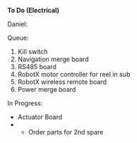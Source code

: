 **To Do (Electrical)**

Daniel:

Queue:

1. Kill switch
2. Navigation merge board
3. RS485 board
4. RobotX motor controller for reel in sub
5. RobotX wireless remote board
6. Power merge board

In Progress:

* Actuator Board
* * Order parts for 2nd spare
